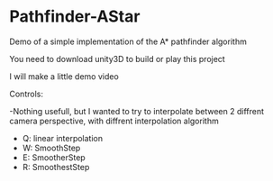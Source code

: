 # Pathfinder-AStar

Demo of a simple implementation of the A* pathfinder algorithm

You need to download unity3D to build or play this project

I will make a little demo video

Controls:

-Nothing usefull, but I wanted to try to interpolate between 2 diffrent camera perspective, with diffrent interpolation algorithm

- Q: linear interpolation
- W: SmoothStep
- E: SmootherStep
- R: SmoothestStep